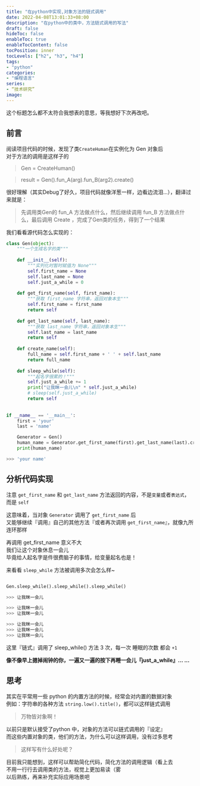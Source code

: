 ```yaml
---
title: "在python中实现,对象方法的链式调用"
date: 2022-04-08T13:01:33+08:00
description: "在python中的类中，方法链式调用的写法"
draft: false
hideToc: false
enableToc: true
enableTocContent: false
tocPosition: inner
tocLevels: ["h2", "h3", "h4"]
tags:
- "python"
categories:
- "编程语言"
series:
- “技术研究”
image:
---
```


这个标题怎么都不太符合我想表的意思，等我想好下次再改吧。

## 前言

阅读项目代码的时候，发现了类`CreateHuman`在实例化为 Gen 对象后  
对于方法的调用是这样子的  

> Gen = CreateHuman()

> result = Gen().fun_A(arg).fun_B(arg2).create()

很好理解（其实Debug了好久，项目代码就像洋葱一样，边看边流泪...），翻译过来就是：  

> 先调用类Gen的 fun_A 方法做点什么，然后继续调用 fun_B 方法做点什么，最后调用 Create ，完成了Gen类的任务，得到了一个结果

我们看看源代码怎么实现的：

```python
class Gen(object):
	"""一个生成名字的类"""
	
	def __init__(self):
		"""实列化时暂时赋值为 None"""
		self.first_name = None
		self.last_name = None
		self.just_a_while = 0
		
	def get_first_name(self, first_name):
		"""获取 first_name 字符串，返回对象本生"""
		self.first_name = first_name
		return self
		
	def get_last_name(self, last_name):
		"""获取 last_name 字符串，返回对象本生"""
		self.last_name = last_name
		return self
	
	def create_name(self):
		full_name = self.first_name + ' ' + self.last_name
		return full_name
		
	def sleep_while(self):
		"""起名字很累的！"""
		self.just_a_while += 1
		print("让我眯一会儿\n" * self.just_a_while)
		# sleep(self.just_a_while)
		return self
		
		
if __name__ == '__main__':
	first = 'your'
	last = 'name'

	Generator = Gen()
	human_name = Generator.get_first_name(first).get_last_name(last).create_name()
	print(human_name)

>>> 'your name'
```

## 分析代码实现

注意 `get_first_name` 和 `get_last_name` 方法返回的内容，不是`变量`或者`表达式`，而是 `self` 

这意味着，当对象 `Generator` 调用了 `get_first_name` 后  
又能够继续『调用』自己的其他方法『或者再次调用 `get_first_name`』，就像九所连环那样  

再调用 get_first_name 意义不大  
我们让这个对象休息一会儿  
毕竟给人起名字是件很费脑子的事情，给变量起名也是！  

来看看 `sleep_while` 方法被调用多次会怎么样~  

```python

Gen.sleep_while().sleep_while().sleep_while()

>>> 让我眯一会儿

>>> 让我眯一会儿
>>> 让我眯一会儿

>>> 让我眯一会儿
>>> 让我眯一会儿
>>> 让我眯一会儿

```

这里『链式』调用了 sleep_while() 方法 3 次，每一次 睡眠的次数 都会 `+1`

**像不像早上摁掉闹钟的你，一遍又一遍的按下再睡一会儿『just_a_while』... ...**

## 思考

其实在平常用一些 python 的内置方法的时候，经常会对内置的数据对象  
例如：字符串的各种方法 `string.low().title()`，都可以这样链式调用  

> 万物皆对象啊！

以前只是默认接受了python 中，对象的方法可以链式调用的『设定』  
而这些内置对象的类，他们的方法，为什么可以这样调用，没有过多思考  

> 这样写有什么好处呢？

目前我只能想到，这样可以帮助简化代码，简化方法的调用逻辑（看上去  
不用一行行去调用类的方法，视觉上更加易读（雾  
以后熟练，再来补充实际应用场景吧  
